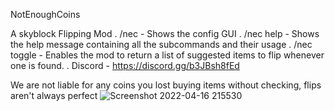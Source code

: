 NotEnoughCoins

A skyblock Flipping Mod
 . /nec - Shows the config GUI
 . /nec help - Shows the help message containing all the subcommands and their usage
 . /nec toggle - Enables the mod to return a list of suggested items to flip whenever one is found.
 . Discord - https://discord.gg/b3JBsh8fEd

We are not liable for any coins you lost buying items 
without checking, flips aren't always perfect
![Screenshot 2022-04-16 215530](https://user-images.githubusercontent.com/103870093/163701030-bc63a148-a1bd-4218-9736-5b9c0dc0110a.png)
